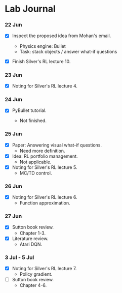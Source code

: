 # Lab Journal



### 22 Jun

- [x] Inspect the proposed idea from Mohan's email.
  - Physics engine: Bullet
  - Task: stack objects / answer what-if questions

- [x] Finish Silver's RL lecture 10.



### 23 Jun

- [x] Noting for Silver's RL lecture 4.



### 24 Jun

- [x] PyBullet tutorial.

  - Not finished.



### 25 Jun

- [x] Paper: Answering visual what-if questions.
  - Need more definition.
- [x] Idea: RL portfolio management.
  - Not applicable.
- [x] Noting for Silver's RL lecture 5.
  - MC/TD control.



### 26 Jun

- [x] Noting for Silver's RL lecture 6.
  - Function approximation.



### 27 Jun

- [x] Sutton book review.
  - Chapter 1-3.
- [x] Literature review.
  - Atari DQN.



### 3 Jul - 5 Jul

- [x] Noting for Silver's RL lecture 7.
  - Policy gradient.
- [ ] Sutton book review.
  - Chapter 4-6.

